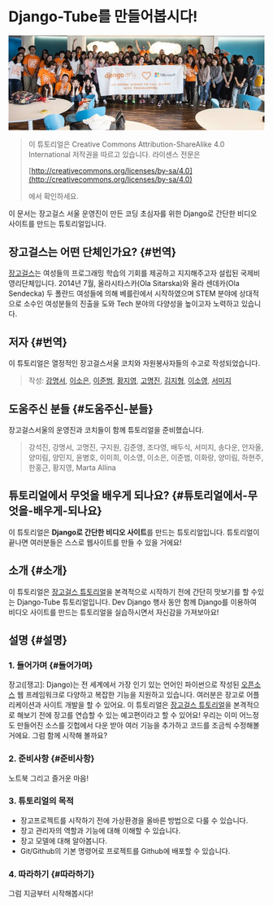 # Django-Tube를 만들어봅시다!

![](/assets/djangogirls.jpg)

> 이 튜토리얼은 Creative Commons Attribution-ShareAlike 4.0 International 저작권을 따르고 있습니다. 라이센스 전문은
>
> [http://creativecommons.org/licenses/by-sa/4.0](http://creativecommons.org/licenses/by-sa/4.0)
>
> 에서 확인하세요.

이 문서는 장고걸스 서울 운영진이 만든 코딩 초심자를 위한 Django로 간단한 비디오 사이트를 만드는 튜토리얼입니다.

## 장고걸스는 어떤 단체인가요? {#번역}

[장고걸스](http://djangogirls.org/)는 여성들의 프로그래밍 학습의 기회를 제공하고 지지해주고자 설립된 국제비영리단체입니다. 2014년 7월, 올라시타스카\(Ola Sitarska\)와 올라 센데카\(Ola Sendecka\) 두 폴란드 여성들에 의해 베를린에서 시작하였으며 STEM 분야에 상대적으로 소수인 여성분들의 진출을 도와 Tech 분야의 다양성을 높이고자 노력하고 있습니다.

## 저자 {#번역}

이 튜토리얼은 열정적인 장고걸스서울 코치와 자원봉사자들의 수고로 작성되었습니다.

> 작성: [강명서](https://github.com/Leop0ld), [이소은](https://github.com/mojosoeun), [이준범](https://github.com/beomi), [황지영](https://github.com/jyhwng), [고명진](), [김지형](), [이소영](), [서미지]()

## 도움주신 분들 {#도움주신-분들}

장고걸스서울의 운영진과 코치들이 함께 튜토리얼을 준비했습니다.

> 강석진, 강명서, 고명진, 구지원, 김준영, 조다영, 배두식, 서미지, 송다운, 안자올, 양미림, 양민지, 윤병호, 이미희, 이소영, 이소은, 이준범, 이화랑, 양미림, 하현주, 한홍근, 황지영, Marta Allina

## 튜토리얼에서 무엇을 배우게 되나요? {#튜토리얼에서-무엇을-배우게-되나요}

이 튜토리얼은 **Django로 간단한 비디오 사이트**를 만드는 튜토리얼입니다. 튜토리얼이 끝나면 여러분들은 스스로 웹사이트를 만들 수 있을 거에요!

## 소개 {#소개}

이 튜토리얼은 [장고걸스 튜토리얼](https://tutorial.djangogirls.org/ko/)을 본격적으로 시작하기 전에 간단히 맛보기를 할 수있는 Django-Tube 튜토리얼입니다. Dev Django 행사 동안 함께 Django를 이용하여 비디오 사이트를 만드는 튜토리얼을 실습하시면서 자신감을 가져보아요!

## 설명 {#설명}

### 1. 들어가며 {#들어가며}

장고\(\[쟁고\]: Django\)는 전 세계에서 가장 인기 있는 언어인 파이썬으로 작성된 [오픈소스](https://github.com/django/django) 웹 프레임워크로 다양하고 복잡한 기능을 지원하고 있습니다. 여러분은 장고로 어플리케이션과 사이트 개발을 할 수 있어요. 이 튜토리얼은 [장고걸스 튜토리얼](https://tutorial.djangogirls.org/ko/)을 본격적으로 해보기 전에 장고를 연습할 수 있는 예고편이라고 할 수 있어요! 우리는 이미 어느정도 만들어진 소스를 깃헙에서 다운 받아 여러 기능을 추가하고 코드를 조금씩 수정해볼 거에요. 그럼 함께 시작해 볼까요?

### 2. 준비사항 {#준비사항}

노트북 그리고 즐거운 마음!

### 3. 튜토리얼의 목적

* 장고프로젝트를 시작하기 전에 가상환경을 올바른 방법으로 다룰 수 있습니다.
* 장고 관리자의 역할과 기능에 대해 이해할 수 있습니다.
* 장고 모델에 대해 알아봅니다.
* Git/Github의 기본 명령어로 프로젝트를 Github에 배포할 수 있습니다.

### 4. 따라하기 {#따라하기}

그럼 지금부터 시작해봅시다!


